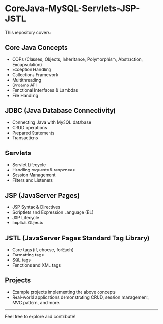 # CoreJava-MySQL-Servlets-JSP-JSTL

This repository covers:

## Core Java Concepts
- OOPs (Classes, Objects, Inheritance, Polymorphism, Abstraction, Encapsulation)
- Exception Handling
- Collections Framework
- Multithreading
- Streams API
- Functional Interfaces & Lambdas
- File Handling

## JDBC (Java Database Connectivity)
- Connecting Java with MySQL database
- CRUD operations
- Prepared Statements
- Transactions

## Servlets
- Servlet Lifecycle
- Handling requests & responses
- Session Management
- Filters and Listeners

## JSP (JavaServer Pages)
- JSP Syntax & Directives
- Scriptlets and Expression Language (EL)
- JSP Lifecycle
- Implicit Objects

## JSTL (JavaServer Pages Standard Tag Library)
- Core tags (if, choose, forEach)
- Formatting tags
- SQL tags
- Functions and XML tags

## Projects
- Example projects implementing the above concepts
- Real-world applications demonstrating CRUD, session management, MVC pattern, and more.

---

Feel free to explore and contribute!

